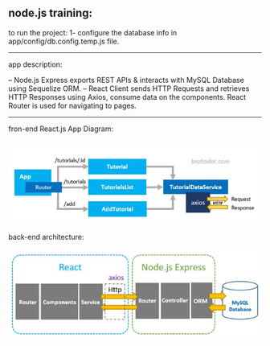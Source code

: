 node.js training:
--------------------

to run the project:
    1- configure the database info in app/config/db.config.temp.js file.

--------------------
app description:

– Node.js Express exports REST APIs & interacts with MySQL Database using Sequelize ORM.
– React Client sends HTTP Requests and retrieves HTTP Responses using Axios, consume data on the components. React Router is used for navigating to pages.

---------------------
fron-end React.js App Diagram: 

![Alt Text](https://raw.githubusercontent.com/reman131/tutorials/master/img/fron-end.jpg)
--------------------
back-end architecture:

![Alt Text](https://raw.githubusercontent.com/reman131/tutorials/master/img/back-end.jpg)
 

